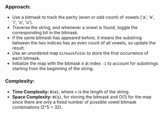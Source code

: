 ### Approach:
- Use a bitmask to track the parity (even or odd count) of vowels ('a', 'e', 'i', 'o', 'u').
- Traverse the string, and whenever a vowel is found, toggle the corresponding bit in the bitmask.
- If the same bitmask has appeared before, it means the substring between the two indices has an even count of all vowels, so update the result.
- Use an unordered map `bitmaskToIdx` to store the first occurrence of each bitmask.
- Initialize the map with the bitmask `0` at index `-1` to account for substrings starting from the beginning of the string.
​
### Complexity:
- **Time Complexity: `O(n)`**, where `n` is the length of the string.
- **Space Complexity: `O(1)`**, for storing the bitmask and O(1) for the map since there are only a fixed number of possible vowel bitmask combinations (2^5 = 32).